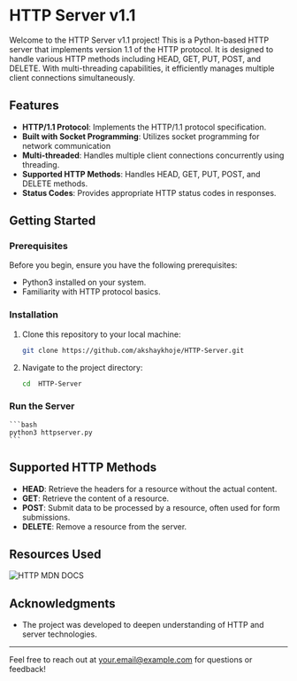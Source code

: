 # HTTP Server v1.1


Welcome to the HTTP Server v1.1 project! This is a Python-based HTTP server that implements version 1.1 of the HTTP protocol. It is designed to handle various HTTP methods including HEAD, GET, PUT, POST, and DELETE. With multi-threading capabilities, it efficiently manages multiple client connections simultaneously.

## Features

- **HTTP/1.1 Protocol**: Implements the HTTP/1.1 protocol specification.
- **Built with Socket Programming**: Utilizes socket programming for network communication
- **Multi-threaded**: Handles multiple client connections concurrently using threading.
- **Supported HTTP Methods**: Handles HEAD, GET, PUT, POST, and DELETE methods.
- **Status Codes**: Provides appropriate HTTP status codes in responses.

## Getting Started

### Prerequisites

Before you begin, ensure you have the following prerequisites:

- Python3 installed on your system.
- Familiarity with HTTP protocol basics.

### Installation

1. Clone this repository to your local machine:

    ```bash
    git clone https://github.com/akshaykhoje/HTTP-Server.git
    ```

2. Navigate to the project directory:

    ```bash
    cd  HTTP-Server
    ```

###  Run the Server

    ```bash
    python3 httpserver.py
    ```


## Supported HTTP Methods

- **HEAD**: Retrieve the headers for a resource without the actual content.
- **GET**: Retrieve the content of a resource.
- **POST**: Submit data to be processed by a resource, often used for form submissions.
- **DELETE**: Remove a resource from the server.

## Resources Used

![HTTP MDN DOCS](https://developer.mozilla.org/en-US/docs/Web/HTTP)

## Acknowledgments

- The project was developed to deepen understanding of HTTP and server technologies.
---

Feel free to reach out at your.email@example.com for questions or feedback!
